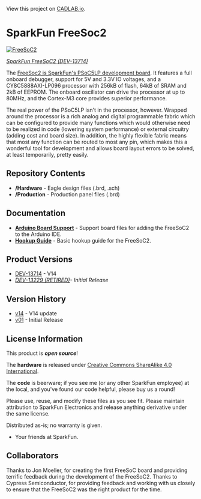 View this project on [CADLAB.io](https://cadlab.io/project/27678). 

SparkFun FreeSoc2
========================================

[![FreeSoC2](https://cdn.sparkfun.com//assets/parts/1/1/2/0/8/13714-01.jpg)](https://www.sparkfun.com/products/13714)

[*SparkFun FreeSoC2 (DEV-13714)*](https://www.sparkfun.com/products/13714)

The [FreeSoc2 is SparkFun's PSoC5LP development board](https://www.sparkfun.com/products/13714). It features a full onboard debugger, support for 5V and 3.3V IO voltages, and a CY8C5888AXI-LP096 processor with 256kB of flash, 64kB of SRAM and 2kB of EEPROM. The onboard oscillator can drive the processor at up to 80MHz, and the Cortex-M3 core provides superior performance.

The real power of the PSoC5LP isn't in the processor, however. Wrapped around the processor is a rich analog and digital programmable fabric which can be configured to provide many functions which would otherwise need to be realized in code (lowering system performance) or external circuitry (adding cost and board size). In addition, the highly flexible fabric means that most any function can be routed to most any pin, which makes this a wonderful tool for development and allows board layout errors to be solved, at least temporarily, pretty easily.

Repository Contents
-------------------

* **/Hardware** - Eagle design files (.brd, .sch)
* **/Production** - Production panel files (.brd)

Documentation
--------------
* **[Arduino Board Support](https://github.com/sparkfun/PSoC_Arduino_Support)** - Support board files for adding the FreeSoC2 to the Arduino IDE.
* **[Hookup Guide](https://learn.sparkfun.com/tutorials/freesoc2-hookup-guide-v14)** - Basic hookup guide for the FreeSoC2.

Product Versions
----------------
* [DEV-13714](https://www.sparkfun.com/products/13714) - V14
* _[DEV-13229 (RETIRED)](https://www.sparkfun.com/products/13229)- Initial Release_

Version History
---------------
* [v14](https://github.com/sparkfun/FreeSoc2/releases/tag/v14) -  V14 update
* [v01](https://github.com/sparkfun/FreeSoc2/releases/tag/v01) - Initial Release

License Information
-------------------
This product is _**open source**_! 

The **hardware** is released under [Creative Commons ShareAlike 4.0 International](https://creativecommons.org/licenses/by-sa/4.0/).

The **code** is beerware; if you see me (or any other SparkFun employee) at the local, and you've found our code helpful, please buy us a round!

Please use, reuse, and modify these files as you see fit. Please maintain attribution to SparkFun Electronics and release anything derivative under the same license.

Distributed as-is; no warranty is given.

- Your friends at SparkFun.

Collaborators
-------------

Thanks to Jon Moeller, for creating the first FreeSoC board and providing terrific feedback during the development of the FreeSoC2.
Thanks to Cypress Semiconductor, for providing feedback and working with us closely to ensure that the FreeSoC2 was the right product for the time.
